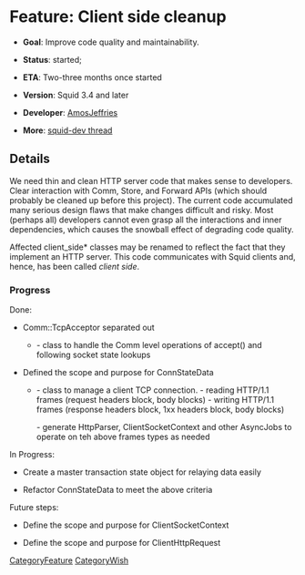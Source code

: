 # Feature: Client side cleanup

  - **Goal**: Improve code quality and maintainability.

  - **Status**: started;

  - **ETA**: Two-three months once started

  - **Version**: Squid 3.4 and later

  - **Developer**:
    [AmosJeffries](/AmosJeffries#)

  - **More**: [squid-dev
    thread](http://www.mail-archive.com/squid-dev@squid-cache.org/msg07889.html)

## Details

We need thin and clean HTTP server code that makes sense to developers.
Clear interaction with Comm, Store, and Forward APIs (which should
probably be cleaned up before this project). The current code
accumulated many serious design flaws that make changes difficult and
risky. Most (perhaps all) developers cannot even grasp all the
interactions and inner dependencies, which causes the snowball effect of
degrading code quality.

Affected client\_side\* classes may be renamed to reflect the fact that
they implement an HTTP server. This code communicates with Squid clients
and, hence, has been called *client side*.

### Progress

Done:

  - Comm::TcpAcceptor separated out
    
      - \- class to handle the Comm level operations of accept() and
        following socket state lookups

  - Defined the scope and purpose for ConnStateData
    
      - \- class to manage a client TCP connection. - reading HTTP/1.1
        frames (request headers block, body blocks) - writing HTTP/1.1
        frames (response headers block, 1xx headers block, body blocks)
        
        \- generate HttpParser, ClientSocketContext and other AsyncJobs
        to operate on teh above frames types as needed

In Progress:

  - Create a master transaction state object for relaying data easily

  - Refactor ConnStateData to meet the above criteria

Future steps:

  - Define the scope and purpose for ClientSocketContext

  - Define the scope and purpose for ClientHttpRequest

[CategoryFeature](/CategoryFeature#)
[CategoryWish](/CategoryWish#)
